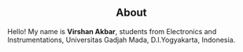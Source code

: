 <h2 align="center">About</h2>

<p align="left">
  Hello! My name is <b>Virshan Akbar</b>, students from Electronics and Instrumentations, Universitas Gadjah Mada, D.I.Yogyakarta, Indonesia.
</p>


<!--
**VirshanAkbar/VirshanAkbar** is a ✨ _special_ ✨ repository because its `README.md` (this file) appears on your GitHub profile.

Here are some ideas to get you started:

- 🔭 I’m currently working on ...
- 🌱 I’m currently learning ...
- 👯 I’m looking to collaborate on ...
- 🤔 I’m looking for help with ...
- 💬 Ask me about ...
- 📫 How to reach me: ...
- 😄 Pronouns: ...
- ⚡ Fun fact: ...
-->
